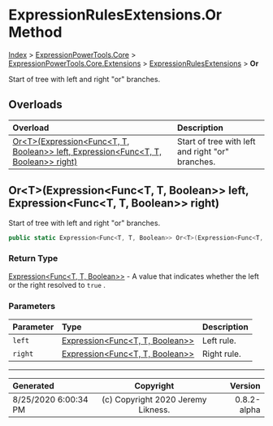 ﻿# ExpressionRulesExtensions.Or Method

[Index](../index.md) > [ExpressionPowerTools.Core](ExpressionPowerTools.Core.a.md) > [ExpressionPowerTools.Core.Extensions](ExpressionPowerTools.Core.Extensions.n.md) > [ExpressionRulesExtensions](ExpressionPowerTools.Core.Extensions.ExpressionRulesExtensions.cs.md) > **Or**

Start of tree with left and right "or" branches.

## Overloads

| Overload | Description |
| :-- | :-- |
| [Or&lt;T>(Expression&lt;Func&lt;T, T, Boolean>> left, Expression&lt;Func&lt;T, T, Boolean>> right)](#ortexpressionfunct-t-boolean-left-expressionfunct-t-boolean-right) | Start of tree with left and right "or" branches. |
## Or&lt;T>(Expression&lt;Func&lt;T, T, Boolean>> left, Expression&lt;Func&lt;T, T, Boolean>> right)

Start of tree with left and right "or" branches.

```csharp
public static Expression<Func<T, T, Boolean>> Or<T>(Expression<Func<T, T, Boolean>> left, Expression<Func<T, T, Boolean>> right)
```

### Return Type

 [Expression&lt;Func&lt;T, T, Boolean>>](https://docs.microsoft.com/dotnet/api/system.linq.expressions.expression-1)  - A value that indicates whether the left or the
            right resolved to `true` .

### Parameters

| Parameter | Type | Description |
| :-- | :-- | :-- |
| `left` | [Expression&lt;Func&lt;T, T, Boolean>>](https://docs.microsoft.com/dotnet/api/system.linq.expressions.expression-1) | Left rule. |
| `right` | [Expression&lt;Func&lt;T, T, Boolean>>](https://docs.microsoft.com/dotnet/api/system.linq.expressions.expression-1) | Right rule. |



---

| Generated | Copyright | Version |
| :-- | :-: | --: |
| 8/25/2020 6:00:34 PM | (c) Copyright 2020 Jeremy Likness. | 0.8.2-alpha |
